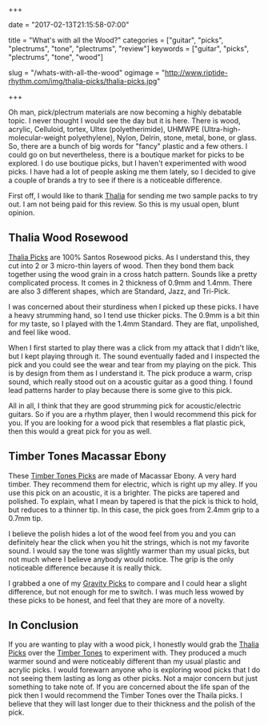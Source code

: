 +++

date = "2017-02-13T21:15:58-07:00"

title = "What's with all the Wood?"
categories = ["guitar", "picks", "plectrums", "tone", "plectrums", "review"]
keywords = ["guitar", "picks", "plectrums", "tone", "wood"]

slug = "/whats-with-all-the-wood"
ogimage = "http://www.riptide-rhythm.com/img/thalia-picks/thalia-picks.jpg"

+++

Oh man, pick/plectrum materials are now becoming a highly debatable topic. I never thought I would see the day but it
is here. There is wood, acrylic, Celluloid, tortex, Ultex (polyetherimide), UHMWPE (Ultra-high-molecular-weight polyethylene),
Nylon, Delrin, stone, metal, bone, or glass. So, there are a bunch of big words for "fancy" plastic and a few others.
I could go on but nevertheless, there is a boutique market for picks to be explored. I do use boutique picks, but
I haven't experimented with wood picks. I have had a lot of people asking me them lately, so I decided to
give a couple of brands a try to see if there is a noticeable difference.

First off, I would like to thank [Thalia](https://www.thaliacapos.com/) for sending me two sample packs to try out.
I am not being paid for this review. So this is my usual open, blunt opinion.

## Thalia Wood Rosewood

[Thalia Picks](http://arg.wtf/2kOSaI7) are 100% Santos Rosewood picks. As I understand this, they cut into
2 or 3 micro-thin layers of wood. Then they bond them back together using the wood grain in a cross hatch pattern.
Sounds like a pretty complicated process. It comes in 2 thickness of 0.9mm and 1.4mm. There are also 3
different shapes, which are Standard, Jazz, and Tri-Pick.

I was concerned about their sturdiness when I picked up these picks. I have a heavy strumming hand, so I tend use
thicker picks. The 0.9mm is a bit thin for my taste, so I played with the 1.4mm Standard. They are flat, unpolished, and
feel like wood.

When I first started to play there was a click from my attack that I didn't like, but I kept playing through it.
The sound eventually faded and I inspected the pick and you could see the wear and tear from my playing on the pick.
This is by design from them as I understand it. The pick produce a warm, crisp sound, which really stood out on a
acoustic guitar as a good thing. I found lead patterns harder to play because there is some give to this pick.

All in all, I think that they are good strumming pick for acoustic/electric guitars. So if you are a rhythm player,
then I would recommend this pick for you. If you are looking for a wood pick that resembles a flat plastic pick,
then this would a great pick for you as well.

## Timber Tones Macassar Ebony

These [Timber Tones Picks](http://arg.wtf/2kP6Cj3) are made of Macassar Ebony. A very hard timber. They recommend
them for electric, which is right up my alley. If you use this pick on an acoustic, it is a brighter. The picks are
tapered and polished. To explain, what I mean by tapered is that the pick is thick to hold, but reduces to a thinner
tip. In this case, the pick goes from 2.4mm grip to a 0.7mm tip.

I believe the polish hides a lot of the wood feel from you and you can definitely hear the click when you hit the
strings, which is not my favorite sound. I would say the tone was slightly warmer than my usual picks, but not much
where I believe anybody would notice. The grip is the only noticeable difference because it is really thick.

I grabbed a one of my [Gravity Picks](http://arg.wtf/2lB1bZN) to compare and I could hear a slight difference, but
not enough for me to switch. I was much less wowed by these picks to be honest, and feel that they are more of a
novelty.

## In Conclusion

If you are wanting to play with a wood pick, I honestly would grab the [Thalia Picks](http://arg.wtf/2kOSaI7) over the
[Timber Tones](http://arg.wtf/2kP6Cj3) to experiment with. They produced a much warmer sound and were noticeably
different than my usual plastic and acrylic picks. I would forewarn anyone who is exploring wood picks that I do not
seeing them lasting as long as other picks. Not a major concern but just something to take note of. If you are
concerned about the life span of the pick then I would recommend the Timber Tones over the Thaila picks. I believe
that they will last longer due to their thickness and the polish of the pick.

